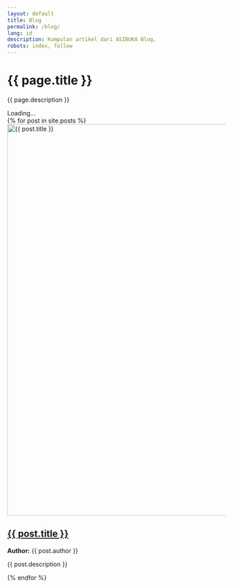 ```yaml
---
layout: default
title: Blog
permalink: /blog/
lang: id
description: Kumpulan artikel dari ASIBUKA Blog.
robots: index, follow
---
```

<h1 class="main-heading">{{ page.title }}</h1>
<p class='text-center'>{{ page.description }}</p>
  <div id="EmbedContent">Loading...</div>

  <script>
    const csvUrl = 'https://docs.google.com/spreadsheets/d/e/11oM5lzV1FYQc4XvdKXA1rk8J1DHicxDUpnZEU36SmYs/pub?output=csv';

    fetch(csvUrl)
      .then(res => res.text())
      .then(csv => {
        const rows = csv.trim().split('\n').map(r => r.split(','));
        const table = document.createElement('table');
        rows.forEach((row, i) => {
          const tr = document.createElement('tr');
          row.forEach(cell => {
            const el = document.createElement(i === 0 ? 'th' : 'td');
            el.textContent = cell;
            tr.appendChild(el);
          });
          table.appendChild(tr);
        });
        document.getElementById('EmbedContent').innerHTML = '';
        document.getElementById('EmbedContent').appendChild(table);
      })
      .catch(err => {
        document.getElementById('EmbedContent').textContent = 'Failed to load data.';
        console.error('CSV fetch error:', err);
      });
  </script>
<div itemscope itemtype="https://schema.org/ItemList">
{% for post in site.posts %}
<article class="post-container" itemscope itemtype="https://schema.org/ListItem" itemprop="itemListElement">
<meta itemprop="position" content="{{ forloop.index }}">
<div class="post-image">
<a href="{{ post.url }}" title="{{ post.title }}" itemprop="url">
<img  data-src="{{ post.image }}" src="{{ post.image }}" width="1600" height="900" loading="lazy"  class="lazy"  alt="{{ post.title }}" title="{{ post.title }}">
</a>
</div>
<div class="post-content">
<h2>
<a href="{{ post.url }}" title="{{ post.title }}" itemprop="name">{{ post.title }}</a>
</h2>
<p class="author">
<strong>Author:</strong> <span itemprop="author">{{ post.author }}</span>
</p>
<p class="summary" itemprop="description">{{ post.description }}</p>
</div>
</article>
{% endfor %}
</div>
